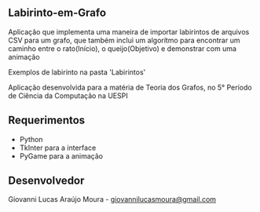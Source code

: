 ## Labirinto-em-Grafo
Aplicação que implementa uma maneira de importar labirintos de arquivos CSV para um grafo, que também inclui um algorítmo para encontrar um caminho entre o rato(Início),
o queijo(Objetivo) e demonstrar com uma animação

Exemplos de labirinto na pasta 'Labirintos'

Aplicação desenvolvida para a matéria de Teoria dos Grafos, no 5° Período de Ciência da Computação na UESPI

## Requerimentos
  * Python
  * TkInter para a interface
  * PyGame para a animação
  
## Desenvolvedor
Giovanni Lucas Araújo Moura - giovannilucasmoura@gmail.com
